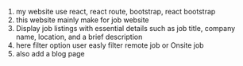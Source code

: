 1. my website use react, react route, bootstrap, react bootstrap
2. this website mainly make for job website
3. Display job listings with essential details such as job title, company name, location, and a brief description
4. here filter option user easly filter remote job or Onsite job
5. also add a blog page
